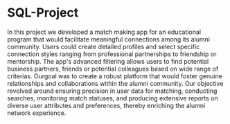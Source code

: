 # SQL-Project
In this project we developed a match making app for an educational program that would facilitate meaningful connections among its alumni community. Users could create detailed profiles and select specific connection styles ranging from professional partnerships to friendship or mentorship. The app's advanced filtering allows users to find potential business partners, friends or potential colleagues based on wide range of criterias. Ourgoal was to create a robust platform that would foster genuine relationships and collaborations within the alumni community. Our objective revolved around ensuring precision in user data for matching, conducting searches, monitoring match statuses, and producing extensive reports on diverse user attributes and preferences, thereby enriching the alumni network experience.
